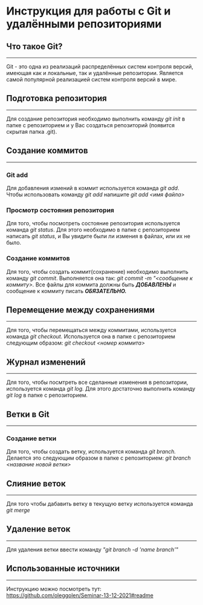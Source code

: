 # Инструкция для работы с Git и удалёнными репозиториями 
## Что такое Git?
***
Git - это одна из реализаций распределённых систем контроля версий, имеющая как и локальные, так и удалённые репозитории. Является самой популярной реализацией систем контроля версий в мире.

## Подготовка репозитория
***
Для создание репозитория необходимо выполнить команду *git init* в папке с репозиторием и у Вас создаться репозиторий (появится скрытая папка .git).

## Создание коммитов
***
### Git add
Для добавления измений в коммит используется команда *git add*. Чтобы использовать команду *git add* напишите *git add <имя файла>*

### Просмотр состояния репозитория
Для того, чтобы посмотреть состояние репозитория используется команда *git status*. Для этого необходимо в папке с репозиторием написать *git status*, и Вы увидите были ли измения в файлах, или их не было.

### Создание коммитов
Для того, чтобы создать коммит(сохранение) необходимо выполнить команду *git commit*. Выполняется она так: *git commit -m "<сообщение к коммиту>.* Все файлы для коммита должны быть ***ДОБАВЛЕНЫ*** и сообщение к коммиту писать ***ОБЯЗАТЕЛЬНО.***

## Перемещение между сохранениями
***
Для того, чтобы перемещаться между коммитами, используется команда *git checkout.* Используется она в папке с репозиторием следующим образом: *git checkout <номер коммита>*

## Журнал изменений
***
Для того, чтобы посмтреть все сделанные изменения в репозитории, используется команда *git log.* Для этого достаточно выполнить команду *git log* в папке с репозиторием.

## Ветки в Git
***
### Создание ветки
Для того, чтобы создать ветку, используется команда *git branch.* Делается это следующим образом в папке с репозиторием: *git branch <название новой ветки>*

## Слияние веток
***
Для того чтобы дабавить ветку в текущую ветку используется команда *git merge*

## Удаление веток
***
Для удаления ветки ввести команду *"git branch -d 'name branch'"*

## Использованные источники
***
Инструкцию можно посмотреть тут: https://github.com/oleggolen/Seminar-13-12-2021#readme
